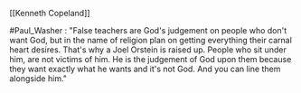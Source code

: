 [[Kenneth Copeland]]

#Paul_Washer : "False teachers are God's judgement on people who don't want God, but in the name of religion plan on getting everything their carnal heart desires. That's why a Joel Orstein is raised up. People who sit under him, are not victims of him. He is the judgement of God upon them because they want exactly what he wants and it's not God. And you can line them alongside him."